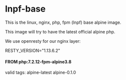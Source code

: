 # lnpf-base
This is the linux, nginx, php, fpm (lnpf) base alpine image.

This image will try to have the latest official alpine php.

We use openresty for our nginx layer:

RESTY_VERSION="1.13.6.2"

#### FROM php:7.2.12-fpm-alpine3.8

valid tags: alpine-latest alpine-0.1.0


